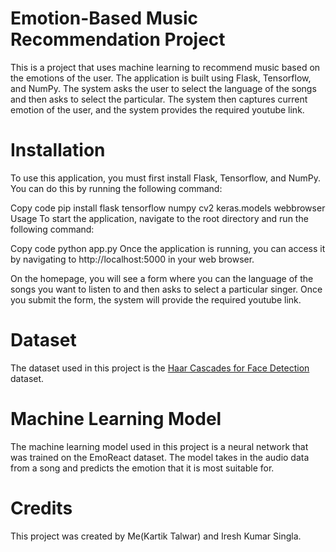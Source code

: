 # Emotion-Based Music Recommendation Project
This is a project that uses machine learning to recommend music based on the emotions of the user. The application is built using Flask, Tensorflow, and NumPy. The system asks the user to select the language of the songs and then asks to select the particular. The system then captures current emotion of the user, and the system provides the required youtube link.

# Installation
To use this application, you must first install Flask, Tensorflow, and NumPy. You can do this by running the following command:

Copy code
pip install flask tensorflow numpy cv2 keras.models webbrowser
Usage
To start the application, navigate to the root directory and run the following command:

Copy code
python app.py
Once the application is running, you can access it by navigating to http://localhost:5000 in your web browser.

On the homepage, you will see a form where you can the language of the songs you want to listen to and then asks to select a particular singer. Once you submit the form, the system will provide the required youtube link.

# Dataset
The dataset used in this project is the [Haar Cascades for Face Detection]([https://pages.github.com/](https://www.kaggle.com/datasets/gpreda/haar-cascades-for-face-detection)) dataset.

# Machine Learning Model
The machine learning model used in this project is a neural network that was trained on the EmoReact dataset. The model takes in the audio data from a song and predicts the emotion that it is most suitable for.

# Credits
This project was created by Me(Kartik Talwar) and Iresh Kumar Singla. 
